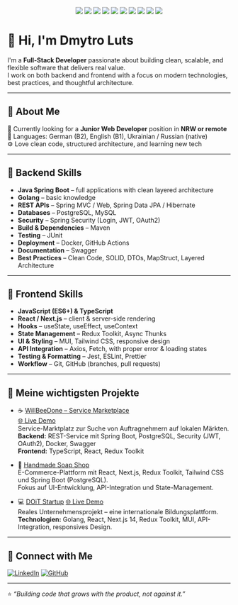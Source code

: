 <p align="center">
  <img src="https://img.shields.io/badge/Java-ED8B00?style=for-the-badge&logo=openjdk&logoColor=white" />
  <img src="https://img.shields.io/badge/Spring%20Boot-6DB33F?style=for-the-badge&logo=springboot&logoColor=white" />
  <img src="https://img.shields.io/badge/Go-00ADD8?style=for-the-badge&logo=go&logoColor=white" />
  <img src="https://img.shields.io/badge/PostgreSQL-316192?style=for-the-badge&logo=postgresql&logoColor=white" />
  <img src="https://img.shields.io/badge/MySQL-005C84?style=for-the-badge&logo=mysql&logoColor=white" />
  <img src="https://img.shields.io/badge/React-20232A?style=for-the-badge&logo=react&logoColor=61DAFB" />
  <img src="https://img.shields.io/badge/Next.js-000000?style=for-the-badge&logo=nextdotjs&logoColor=white" />
  <img src="https://img.shields.io/badge/TypeScript-007ACC?style=for-the-badge&logo=typescript&logoColor=white" />
  <img src="https://img.shields.io/badge/Tailwind%20CSS-38B2AC?style=for-the-badge&logo=tailwind-css&logoColor=white" />
  <img src="https://img.shields.io/badge/MUI-007FFF?style=for-the-badge&logo=mui&logoColor=white" />
</p>

# 👋 Hi, I'm Dmytro Luts

I'm a **Full-Stack Developer** passionate about building clean, scalable, and flexible software that delivers real value.  
I work on both backend and frontend with a focus on modern technologies, best practices, and thoughtful architecture.

---

## 🧠 About Me

💼 Currently looking for a **Junior Web Developer** position in **NRW or remote**  
💬 Languages: German (B2), English (B1), Ukrainian / Russian (native)  
⚙️ Love clean code, structured architecture, and learning new tech

---

## 🔧 Backend Skills

- **Java Spring Boot** – full applications with clean layered architecture  
- **Golang** – basic knowledge  
- **REST APIs** – Spring MVC / Web, Spring Data JPA / Hibernate  
- **Databases** – PostgreSQL, MySQL  
- **Security** – Spring Security (Login, JWT, OAuth2)  
- **Build & Dependencies** – Maven  
- **Testing** – JUnit  
- **Deployment** – Docker, GitHub Actions  
- **Documentation** – Swagger  
- **Best Practices** – Clean Code, SOLID, DTOs, MapStruct, Layered Architecture  

---

## 🎨 Frontend Skills

- **JavaScript (ES6+) & TypeScript**  
- **React / Next.js** – client & server-side rendering  
- **Hooks** – useState, useEffect, useContext  
- **State Management** – Redux Toolkit, Async Thunks  
- **UI & Styling** – MUI, Tailwind CSS, responsive design  
- **API Integration** – Axios, Fetch, with proper error & loading states  
- **Testing & Formatting** – Jest, ESLint, Prettier  
- **Workflow** – Git, GitHub (branches, pull requests)

---

## 🚀 Meine wichtigsten Projekte

- ☕ [WillBeeDone – Service Marketplace](https://github.com/orgs/WillBeeDone/repositories)  
  [🌐 Live Demo](https://willbeedone.up.railway.app/)  
  Service-Marktplatz zur Suche von Auftragnehmern auf lokalen Märkten.  
  **Backend:** REST-Service mit Spring Boot, PostgreSQL, Security (JWT, OAuth2), Docker, Swagger  
  **Frontend:** TypeScript, React, Redux Toolkit

- 🧼 [Handmade Soap Shop](https://github.com/Seifenarts)  
  E-Commerce-Plattform mit React, Next.js, Redux Toolkit, Tailwind CSS und Spring Boot (PostgreSQL).  
  Fokus auf UI-Entwicklung, API-Integration und State-Management.

- 💻 [DOiT Startup](https://github.com/LutsDM/DOiT)
    [🌐 Live Demo](https://d-oi-t.vercel.app/)  
  Reales Unternehmensprojekt – eine internationale Bildungsplattform.  
  **Technologien:** Golang, React, Next.js 14, Redux Toolkit, MUI, API-Integration, responsives Design.

  





---

## 💬 Connect with Me

[![LinkedIn](https://img.shields.io/badge/LinkedIn-Dmytro%20Luts-blue?style=for-the-badge&logo=linkedin)](https://linkedin.com/)
[![GitHub](https://img.shields.io/badge/GitHub-LutsDM-black?style=for-the-badge&logo=github)](https://github.com/LutsDM)

---

⭐ _“Building code that grows with the product, not against it.”_

